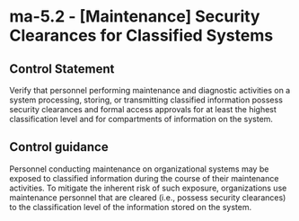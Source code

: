 # ma-5.2 - \[Maintenance\] Security Clearances for Classified Systems

## Control Statement

Verify that personnel performing maintenance and diagnostic activities on a system processing, storing, or transmitting classified information possess security clearances and formal access approvals for at least the highest classification level and for compartments of information on the system.

## Control guidance

Personnel conducting maintenance on organizational systems may be exposed to classified information during the course of their maintenance activities. To mitigate the inherent risk of such exposure, organizations use maintenance personnel that are cleared (i.e., possess security clearances) to the classification level of the information stored on the system.
